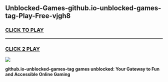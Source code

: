 
## Unblocked-Games-github.io-unblocked-games-tag-Play-Free-vjgh8
<h3>
<a href="https://premium76.site?title=github.io-unblocked-games-tag&ref=20A">CLICK TO PLAY</a></h3>
<hr>

<h3>
<a href="https://premium76.site?title=github.io-unblocked-games-tag&ref=20A">CLICK 2 PLAY</a>
  
</h3>

<a href="https://premium76.site?title=github.io-unblocked-games-tag&ref=20A"><img src="https://clearcache.store/games.png"></a>


**github.io-unblocked-games-tag games unblocked: Your Gateway to Fun and Accessible Online Gaming**
